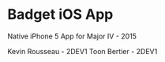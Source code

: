 # Badget iOS App
Native iPhone 5 App for Major IV - 2015

Kevin Rousseau - 2DEV1
Toon Bertier - 2DEV1
